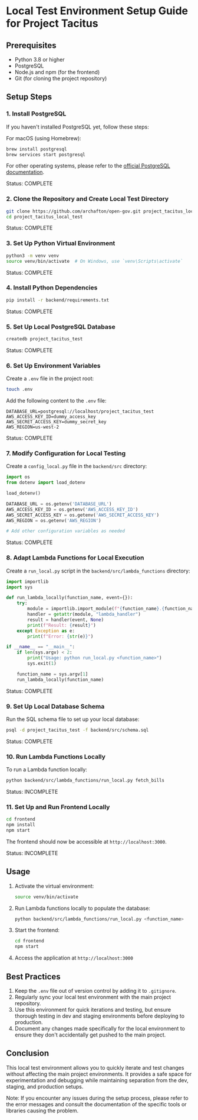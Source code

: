 # Local Test Environment Setup Guide for Project Tacitus

## Prerequisites

- Python 3.8 or higher
- PostgreSQL
- Node.js and npm (for the frontend)
- Git (for cloning the project repository)

## Setup Steps

### 1. Install PostgreSQL

If you haven't installed PostgreSQL yet, follow these steps:

For macOS (using Homebrew):
```bash
brew install postgresql
brew services start postgresql
```

For other operating systems, please refer to the [official PostgreSQL documentation](https://www.postgresql.org/download/).

Status: COMPLETE

### 2. Clone the Repository and Create Local Test Directory

```bash
git clone https://github.com/archafton/open-gov.git project_tacitus_local_test
cd project_tacitus_local_test
```

Status: COMPLETE

### 3. Set Up Python Virtual Environment

```bash
python3 -m venv venv
source venv/bin/activate  # On Windows, use `venv\Scripts\activate`
```

Status: COMPLETE

### 4. Install Python Dependencies

```bash
pip install -r backend/requirements.txt
```

Status: COMPLETE

### 5. Set Up Local PostgreSQL Database

```bash
createdb project_tacitus_test
```

Status: COMPLETE

### 6. Set Up Environment Variables

Create a `.env` file in the project root:

```bash
touch .env
```

Add the following content to the `.env` file:

```
DATABASE_URL=postgresql://localhost/project_tacitus_test
AWS_ACCESS_KEY_ID=dummy_access_key
AWS_SECRET_ACCESS_KEY=dummy_secret_key
AWS_REGION=us-west-2
```

Status: COMPLETE

### 7. Modify Configuration for Local Testing

Create a `config_local.py` file in the `backend/src` directory:

```python
import os
from dotenv import load_dotenv

load_dotenv()

DATABASE_URL = os.getenv('DATABASE_URL')
AWS_ACCESS_KEY_ID = os.getenv('AWS_ACCESS_KEY_ID')
AWS_SECRET_ACCESS_KEY = os.getenv('AWS_SECRET_ACCESS_KEY')
AWS_REGION = os.getenv('AWS_REGION')

# Add other configuration variables as needed
```

Status: COMPLETE

### 8. Adapt Lambda Functions for Local Execution

Create a `run_local.py` script in the `backend/src/lambda_functions` directory:

```python
import importlib
import sys

def run_lambda_locally(function_name, event={}):
    try:
        module = importlib.import_module(f"{function_name}.{function_name}")
        handler = getattr(module, "lambda_handler")
        result = handler(event, None)
        print(f"Result: {result}")
    except Exception as e:
        print(f"Error: {str(e)}")

if __name__ == "__main__":
    if len(sys.argv) < 2:
        print("Usage: python run_local.py <function_name>")
        sys.exit(1)

    function_name = sys.argv[1]
    run_lambda_locally(function_name)
```

Status: COMPLETE

### 9. Set Up Local Database Schema

Run the SQL schema file to set up your local database:

```bash
psql -d project_tacitus_test -f backend/src/schema.sql
```

Status: COMPLETE

### 10. Run Lambda Functions Locally

To run a Lambda function locally:

```bash
python backend/src/lambda_functions/run_local.py fetch_bills
```

Status: INCOMPLETE

### 11. Set Up and Run Frontend Locally

```bash
cd frontend
npm install
npm start
```

The frontend should now be accessible at `http://localhost:3000`.

Status: INCOMPLETE

## Usage

1. Activate the virtual environment:
   ```bash
   source venv/bin/activate
   ```

2. Run Lambda functions locally to populate the database:
   ```bash
   python backend/src/lambda_functions/run_local.py <function_name>
   ```

3. Start the frontend:
   ```bash
   cd frontend
   npm start
   ```

4. Access the application at `http://localhost:3000`

## Best Practices

1. Keep the `.env` file out of version control by adding it to `.gitignore`.
2. Regularly sync your local test environment with the main project repository.
3. Use this environment for quick iterations and testing, but ensure thorough testing in dev and staging environments before deploying to production.
4. Document any changes made specifically for the local environment to ensure they don't accidentally get pushed to the main project.

## Conclusion

This local test environment allows you to quickly iterate and test changes without affecting the main project environments. It provides a safe space for experimentation and debugging while maintaining separation from the dev, staging, and production setups.

Note: If you encounter any issues during the setup process, please refer to the error messages and consult the documentation of the specific tools or libraries causing the problem.
